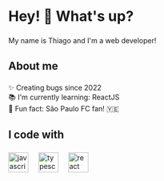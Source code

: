 <h1 align="left">Hey! 👋 What's up?</h1>

###

<p align="left">My name is Thiago and I'm a web developer!</p>

###

<h2 align="left">About me</h2>

###

<p align="left">✨ Creating bugs since 2022<br>📚 I'm currently learning: ReactJS<br>🎲 Fun fact: São Paulo FC fan! 🇾🇪</p>

###

<h2 align="left">I code with</h2>

###

<div align="left">
  <img src="https://cdn.jsdelivr.net/gh/devicons/devicon/icons/javascript/javascript-original.svg" height="40" alt="javascript logo"  />
  <img width="12" />
  <img src="https://cdn.jsdelivr.net/gh/devicons/devicon/icons/typescript/typescript-original.svg" height="40" alt="typescript logo"  />
  <img width="12" />
  <img src="https://cdn.jsdelivr.net/gh/devicons/devicon/icons/react/react-original.svg" height="40" alt="react logo"  />
  <img width="12" />
</div>

###
